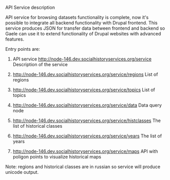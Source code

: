 API Service description

API service for browsing datasets functionality is complete, now it's possible to integrate all backend functionality with Drupal frontend. This service produces JSON for transfer data between frontend and backend so Gaele can use it to extend functionality of Drupal websites with advanced features.

Entry points are:
1. API service
http://node-146.dev.socialhistoryservices.org/service
Description of the service

2. http://node-146.dev.socialhistoryservices.org/service/regions
List of regions

3. http://node-146.dev.socialhistoryservices.org/service/topics
List of topics

4. http://node-146.dev.socialhistoryservices.org/service/data
Data query node

5. http://node-146.dev.socialhistoryservices.org/service/histclasses
The list of historical classes

6. http://node-146.dev.socialhistoryservices.org/service/years
The list of years

7. http://node-146.dev.socialhistoryservices.org/service/maps
API with poligon points to visualize historical maps

Note: regions and historical classes are in russian so service will produce unicode output.
